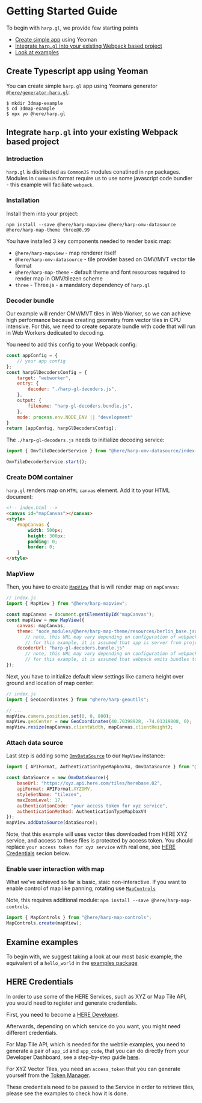 # Getting Started Guide

To begin with `harp.gl`, we provide few starting points
 * [Create simple app](#yeoman) using Yeoman
 * [Integrate `harp.gl` into your existing Webpack based project](#integrate)
 * [Look at examples](#examples)

## <a name="yeoman"></a> Create Typescript app using Yeoman

You can create simple `harp.gl` app using Yeomans generator [`@here/generator-harp.gl`](https://github.com/heremaps/harp.gl/tree/master/%40here/generator-harp.gl):

```shell
$ mkdir 3dmap-example
$ cd 3dmap-example
$ npx yo @here/harp.gl
```

## <a name="integrate"></a> Integrate `harp.gl` into your existing Webpack based project

### Introduction

`harp.gl` is distributed as `CommonJS` modules conatined in `npm` packages. Modules in `CommonJS`
format require us to use some javascript code bundler - this example will faciliate `webpack`.

### Installation

Install them into your project:
```shell
npm install --save @here/harp-mapview @here/harp-omv-datasource @here/harp-map-theme three@0.99
```

You have installed 3 key components needed to render basic map:
* `@here/harp-mapview` - map renderer itself
* `@here/harp-omv-datasource` - tile provider based on OMV/MVT vector tile format
* `@here/harp-map-theme`  - default theme and font resources required to render map in OMV/tilezen
   scheme
* `three` - Three.js - a mandatory dependency of `harp.gl`

### Decoder bundle

Our example will render OMV/MVT tiles in Web Worker, so we can achieve high performance because creating geometry from vector tiles in CPU intensive. For this, we need to create separate bundle with code that will run in Web Workers dedicated to
decoding.

You need to add this config to your Webpack config:

```javascript
const appConfig = {
    // your app config
};
const harpGlDecodersConfig = {
    target: "webworker",
    entry: {
        decoder: "./harp-gl-decoders.js",
    },
    output: {
        filename: "harp-gl-decoders.bundle.js",
    },
    mode: process.env.NODE_ENV || "development"
}
return [appConfig, harpGlDecodersConfig];
```
The `./harp-gl-decoders.js` needs to initialize decoding service:

```javascript
import { OmvTileDecoderService } from "@here/harp-omv-datasource/index-worker";

OmvTileDecoderService.start();
```

### Create DOM container

`harp.gl` renders map on `HTML` `canvas` element. Add it to your HTML document:

```html
<!-- index.html -->
<canvas id="mapCanvas"></canvas>
<style>
    #mapCanvas {
        width: 500px;
        height: 300px;
        padding: 0;
        border: 0;
    }
</style>
```

### MapView

Then, you have to create [`MapView`](https://heremaps.github.io/harp.gl/classes/_here_harp_mapview.mapview.html) that is will render map on `mapCanvas`:

```javascript
// index.js
import { MapView } from "@here/harp-mapview";

const mapCanvas = document.getElementById("mapCanvas");
const mapView = new MapView({
    canvas: mapCanvas,
    theme: "node_modules/@here/harp-map-theme/resources/berlin_base.json",
       // note, this URL may vary depending on configuration of webpack
       // for this example, it is assumed that app is server from project root
    decoderUrl: "harp-gl-decoders.bundle.js"
       // note, this URL may vary depending on configuration of webpack
       // for this example, it is assumed that webpack emits bundles to '/dist'
});
```

Next, you have to initialize default view settings like camera height over ground and location of
map center:

```javascript
// index.js
import { GeoCoordinates } from "@here/harp-geoutils";

// ...
mapView.camera.position.set(0, 0, 800);
mapView.geoCenter = new GeoCoordinates(40.70398928, -74.01319808, 0);
mapView.resize(mapCanvas.clientWidth, mapCanvas.clientHeight);
```

### Attach data source

Last step is adding some
[`OmvDataSource`](https://heremaps.github.io/harp.gl/classes/_here_harp_omv_datasource.omvdatasource.html)
to our `MapView` instance:

```javascript
import { APIFormat, AuthenticationTypeMapboxV4, OmvDataSource } from "@here/harp-omv-datasource";

const dataSource = new OmvDataSource({
    baseUrl: "https://xyz.api.here.com/tiles/herebase.02",
    apiFormat: APIFormat.XYZOMV,
    styleSetName: "tilezen",
    maxZoomLevel: 17,
    authenticationCode: "your access token for xyz service",
    authenticationMethod: AuthenticationTypeMapboxV4
});
mapView.addDataSource(dataSource);
```

Note, that this example will uses vector tiles downloaded from HERE XYZ service, and access to these
files is protected by access token. You should replace `your access token for xyz service` with real
one, see [HERE Credentials](#credentials) secion below.

### Enable user interaction with map

What we've achieved so far is basic, staic non-interactive. If you want to enable control of map
like panning, rotating use
[`MapControls`](https://heremaps.github.io/harp.gl/classes/_here_harp_map_controls.mapcontrols.html)

Note, this requires additional module: `npm install --save @here/harp-map-controls`.

```javascript
import { MapControls } from "@here/harp-map-controls";
MapControls.create(mapView);
```

## <a name="examples"></a> Examine examples

To begin with, we suggest taking a look at our most basic example, the equivalent of a `hello_world` in
the [examples package](../@here/harp-examples/README.md)

## <a name="credentials"></a> HERE Credentials

In order to use some of the HERE Services, such as XYZ or Map Tile API, you would need to register
and generate credentials.

First, you need to become a [HERE Developer](https://www.here.xyz/getting-started/).

Afterwards, depending on which service do you want, you might need different credentials.

For Map Tile API, which is needed for the webtile examples, you need to generate a pair of `app_id`
and `app_code`, that you can do directly from your Developer Dashboard, see a step-by-step guide
[here](https://www.here.xyz/getting-started/).

For XYZ Vector Tiles, you need an `access_token` that you can generate yourself from the
[Token Manager](https://xyz.api.here.com/token-ui/).

These credentials need to be passed to the Service in order to retrieve tiles, please see the
examples to check how it is done.
